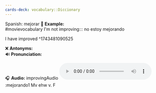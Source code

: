```yaml
---
cards-deck: vocabulary::Diccionary
---
```

Spanish: mejorar
📌 **Example:**  
#movievocabulary
I'm not improving::: no estoy mejorando

I have improved
^1743481090525
<!--SR:!2025-03-29,3,250!2025-03-29,3,250-->
❌ **Antonyms:**  
🔊 **Pronunciation:**  

🎧 **Audio:**
improvingAudio
<audio src="https://dict.youdao.com/dictvoice?audio=digital&type=1" controls></audio>:mejorando1
Mv ehw v. 
F

